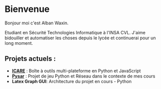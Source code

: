 # Bienvenue

Bonjour moi c'est Alban Waxin.

Etudiant en Sécurité Technologies Informatique à l'INSA CVL. J'aime bidouiller et automatiser les choses depuis le lycée et continuerai pour un long moment.

## Projets actuels :

- [**ICARE**](https://github.com/AlbanWaxin/ICARE) : Boîte à outils multi-plateforme en Python et JavaScript
- [**Pysar**](https://github.com/AlbanWaxin/PysarReseau) : Projet de jeu Python et Réseau dans le contexte de mes cours 
- **Latex Graph GUI**: Architecture du projet en cours - Python
